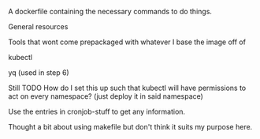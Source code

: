 A dockerfile containing the necessary commands to do things. 

General resources 

Tools that wont come prepackaged with whatever I base the image off of

kubectl

yq (used in step 6)

Still TODO
How do I set this up such that kubectl will have permissions to act on every namespace? (just deploy it in said namespace)

Use the entries in cronjob-stuff to get any information. 

Thought a bit about using makefile but don't think it suits my purpose here. 